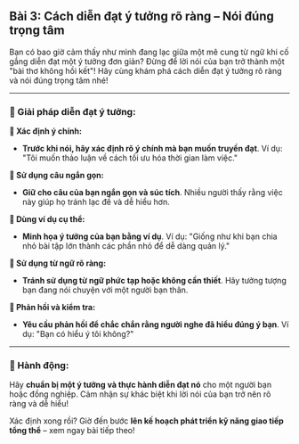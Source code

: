 ## Bài 3: Cách diễn đạt ý tưởng rõ ràng – Nói đúng trọng tâm

Bạn có bao giờ cảm thấy như mình đang lạc giữa một mê cung từ ngữ khi cố gắng diễn đạt một ý tưởng đơn giản? Đừng để lời nói của bạn trở thành một "bài thơ không hồi kết"! Hãy cùng khám phá cách diễn đạt ý tưởng rõ ràng và nói đúng trọng tâm nhé!

---

### 📌 Giải pháp diễn đạt ý tưởng:

**🔹 Xác định ý chính:**
- **Trước khi nói, hãy xác định rõ ý chính mà bạn muốn truyền đạt**. Ví dụ: "Tôi muốn thảo luận về cách tối ưu hóa thời gian làm việc."

**🔹 Sử dụng câu ngắn gọn:**
- **Giữ cho câu của bạn ngắn gọn và súc tích**. Nhiều người thấy rằng việc này giúp họ tránh lạc đề và dễ hiểu hơn.

**🔹 Dùng ví dụ cụ thể:**
- **Minh họa ý tưởng của bạn bằng ví dụ**. Ví dụ: "Giống như khi bạn chia nhỏ bài tập lớn thành các phần nhỏ để dễ dàng quản lý."

**🔹 Sử dụng từ ngữ rõ ràng:**
- **Tránh sử dụng từ ngữ phức tạp hoặc không cần thiết**. Hãy tưởng tượng bạn đang nói chuyện với một người bạn thân.

**🔹 Phản hồi và kiểm tra:**
- **Yêu cầu phản hồi để chắc chắn rằng người nghe đã hiểu đúng ý bạn**. Ví dụ: "Bạn có hiểu ý tôi không?"

---

### 🚀 Hành động:

Hãy **chuẩn bị một ý tưởng và thực hành diễn đạt nó** cho một người bạn hoặc đồng nghiệp. Cảm nhận sự khác biệt khi lời nói của bạn trở nên rõ ràng và dễ hiểu!

Xác định xong rồi? Giờ đến bước **lên kế hoạch phát triển kỹ năng giao tiếp tổng thể** – xem ngay bài tiếp theo!